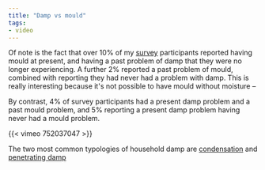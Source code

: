 ```yaml
---
title: "Damp vs mould"
tags: 
- video
---
```


Of note is the fact that over 10% of my [survey](Survey) participants reported having mould at present, and having a past problem of damp that they were no longer experiencing. A further 2% reported a past problem of mould, combined with reporting they had never had a problem with damp. This is really interesting because it's not possible to have mould without moisture –

By contrast, 4% of survey participants had a present damp problem and a past mould problem, and 5% reporting a present damp problem having never had a mould problem. 



{{< vimeo 752037047 >}}


The two most common typologies of household damp are [condensation](cause-effect-affect/condensation) and [penetrating damp](cause-effect-affect/penetrating-damp)